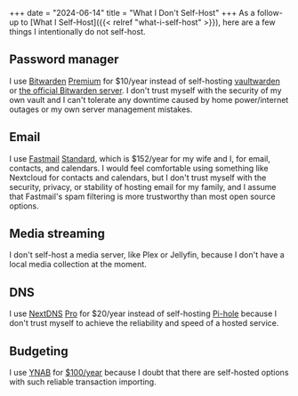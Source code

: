 +++
date = "2024-06-14"
title = "What I Don't Self-Host"
+++
As a follow-up to [What I Self-Host]({{< relref "what-i-self-host" >}}), here are a few things I intentionally do not self-host.

## Password manager
I use [Bitwarden](https://bitwarden.com/) [Premium](https://bitwarden.com/pricing/) for $10/year instead of self-hosting [vaultwarden](https://github.com/dani-garcia/vaultwarden) or [the official Bitwarden server](https://bitwarden.com/help/install-and-deploy-unified-beta/). I don't trust myself with the security of my own vault and I can't tolerate any downtime caused by home power/internet outages or my own server management mistakes.

## Email
I use [Fastmail](https://www.fastmail.com/) [Standard](https://www.fastmail.com/pricing/), which is $152/year for my wife and I, for email, contacts, and calendars. I would feel comfortable using something like Nextcloud for contacts and calendars, but I don't trust myself with the security, privacy, or stability of hosting email for my family, and I assume that Fastmail's spam filtering is more trustworthy than most open source options.

## Media streaming
I don't self-host a media server, like Plex or Jellyfin, because I don't have a local media collection at the moment.

## DNS
I use [NextDNS](https://nextdns.io/) [Pro](https://nextdns.io/pricing) for $20/year instead of self-hosting [Pi-hole](https://pi-hole.net/) because I don't trust myself to achieve the reliability and speed of a hosted service.


## Budgeting
I use [YNAB](https://www.ynab.com/) for [$100/year](https://www.ynab.com/) because I doubt that there are self-hosted options with such reliable transaction importing.
